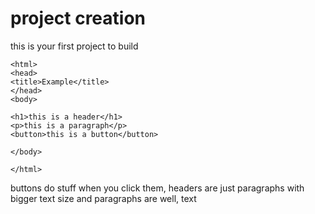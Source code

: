 # project creation
this is your first project to build

```
<html>
<head>
<title>Example</title>
</head>
<body>

<h1>this is a header</h1>
<p>this is a paragraph</p>
<button>this is a button</button>

</body>

</html>
```

buttons do stuff when you click them, headers are just paragraphs with bigger text size and paragraphs are well, text
